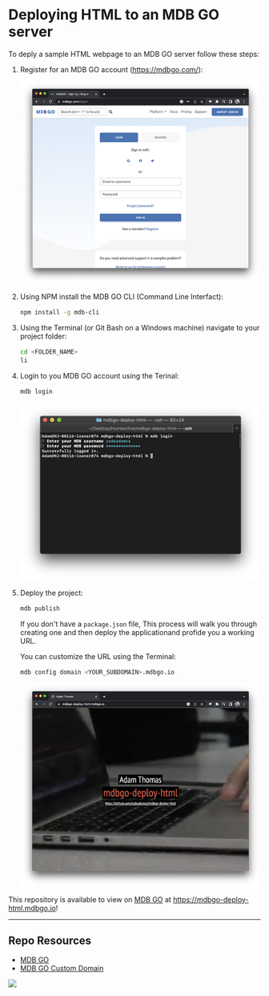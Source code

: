 # Deploying HTML to an MDB GO server

To deply a sample HTML webpage to an MDB GO server follow these steps:

1. Register for an MDB GO account (https://mdbgo.com/):

    ![MDB GO Register](https://raw.githubusercontent.com/codeadamca/mdbgo-deploy-html/main/_readme/screenshot-mdbgo-register.png)

2. Using NPM install the MDB GO CLI (Command Line Interfact):

    ```sh
    npm install -g mdb-cli
    ```

3. Using the Terminal (or Git Bash on a Windows machine) navigate to your project folder:

    ```sh
    cd <FOLDER_NAME>
    li
    ```
  
4. Login to you MDB GO account using the Terinal:

    ```sh
    mdb login
    ``` 

    ![MDB GO Login](https://raw.githubusercontent.com/codeadamca/mdbgo-deploy-html/main/_readme/screenshot-login.png)
  

5. Deploy the project:

      ```sh
      mdb publish
      ```
  
    If you don't have a `package.json` file, This process will walk you through creating one and then deploy the applicationand profide you a working URL. 
  
   You can customize the URL using the Terminal:
  
    ```sh
    mdb config domain <YOUR_SUBDOMAIN>.mdbgo.io
    ```
  
    ![Deployed](https://raw.githubusercontent.com/codeadamca/mdbgo-deploy-html/main/_readme/screenshot-deployed.png)
    
This repository is available to view on [MDB GO](https://mdbgo.com/) at https://mdbgo-deploy-html.mdbgo.io!
  
***

## Repo Resources

* [MDB GO](https://mdbgo.com/)
* [MDB GO Custom Domain](https://mdbgo.com/docs/custom-domains/mdbgo-subdomains/)

<a href="https://codeadam.ca">
<img src="https://codeadam.ca/images/code-block.png" width="100">
</a>
